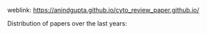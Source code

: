 weblink: https://anindgupta.github.io/cyto_review_paper.github.io/

Distribution of papers over the last years:

